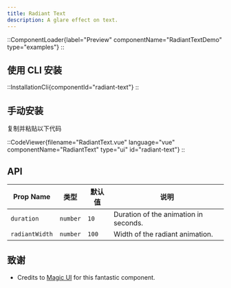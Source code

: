 ```yaml
---
title: Radiant Text
description: A glare effect on text.
---
```


::ComponentLoader{label="Preview" componentName="RadiantTextDemo" type="examples"}
::

## 使用 CLI 安装

::InstallationCli{componentId="radiant-text"}
::

## 手动安装

复制并粘贴以下代码

::CodeViewer{filename="RadiantText.vue" language="vue" componentName="RadiantText" type="ui" id="radiant-text"}
::

## API

| Prop Name      | 类型     | 默认值 | 说明                                  |
| -------------- | -------- | ------ | ------------------------------------- |
| `duration`     | `number` | `10`   | Duration of the animation in seconds. |
| `radiantWidth` | `number` | `100`  | Width of the radiant animation.       |

## 致谢

- Credits to [Magic UI](https://magicui.design/docs/components/animated-shiny-text) for this fantastic component.
